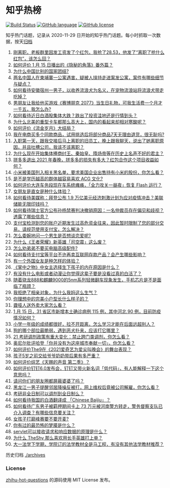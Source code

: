 # 知乎热榜
[![Build Status](https://github.com/ToWeLong/zhihu-hot-questions/workflows/CI/badge.svg)](https://github.com/ToWeLong/zhihu-hot-questions/actions)
[![GitHub language](https://img.shields.io/badge/language-golang-orange.svg)](https://golang.org/)
[![GitHub license](https://img.shields.io/github/license/ToWeLong/zhihu-hot-questions)](https://github.com/ToWeLong/zhihu-hot-questions/blob/main/LICENSE)

知乎热门话题，记录从 2020-11-29 日开始的知乎热门话题。每小时抓取一次数据，按天[归档](./archives)

<!-- BEGIN -->

1. [刚离职，老板群里因发工资发了个红包，我抢了28.53，他发了“离职了抢什么红包”，该怎么回？](https://www.zhihu.com/question/406777225)
1. [如何评价 1 月 15 日播出的《隐秘的角落》番外篇？](https://www.zhihu.com/question/439536977)
1. [为什么中国比别的国家团结?](https://www.zhihu.com/question/385179186)
1. [两名中国人在柬埔寨一公寓遇害，疑被人挟持走进案发公寓，案件有哪些细节与疑点？](https://www.zhihu.com/question/439363050)
1. [如何看待安徽宿州一男子，以收养流浪犬为名义，在宠物流浪站将流浪犬带走吃掉？](https://www.zhihu.com/question/438972197)
1. [男朋友让我给他买游戏《赛博朋克 2077》当生日礼物，可我生活费一个月才一千五，我怎么办?](https://www.zhihu.com/question/434776782)
1. [如何看待近日白酒股集体大跌？跌出了投资洼地还是行情到头？](https://www.zhihu.com/question/439358747)
1. [为什么北美的重型卡车都那么高大上，国内的看起来却相对寒酸呢？](https://www.zhihu.com/question/23887781)
1. [如何评价《流金岁月》大结局？](https://www.zhihu.com/question/439537735)
1. [我在电商买多个同款商品，试用挑选后将部分商品7天无理由退货，很无耻吗?](https://www.zhihu.com/question/359744260)
1. [入职第一天，跟我交接后马上离职的旧员工，晚上跟我聊天，说出了她离职原因，并且吐槽公司，我该不该离职？](https://www.zhihu.com/question/431710967)
1. [为什么现在开始集体捧商纣王、秦始皇、隋炀帝等在历史上名声不好的君主？](https://www.zhihu.com/question/63848511)
1. [拼多多退出 2021 年春晚，拼多多的损失有多大？红包合作这个项目收益如何？](https://www.zhihu.com/question/439503211)
1. [小米被美国列入相关黑名单，要求美国企业出售持有小米的股份，你怎么看？](https://www.zhihu.com/question/439439954)
1. [是不是学历越高的群体越容易喜欢 ACG 文化?](https://www.zhihu.com/question/438677613)
1. [如何评价大连车务段现在车系统瘫痪，「全力攻关一昼夜」恢复 Flash 运行？](https://www.zhihu.com/question/439434803)
1. [女朋友是直女是种什么体验？](https://www.zhihu.com/question/280926181)
1. [如何看待美媒称：拜登公布 1.9 万亿美元经济刺激计划为应对疫情冲击？美联储能无限印钱吗？](https://www.zhihu.com/question/439472082)
1. [如何看待瑞士官方公布孙杨禁赛判决撤销原因：一名仲裁员存在偏见和歧视？透露了哪些信息？](https://www.zhihu.com/question/439609004)
1. [支付宝检测到您的账户近期发生过高危资金往来，因此暂时限制了您的部分交易，请规范使用支付宝，怎么解决？](https://www.zhihu.com/question/431816818)
1. [怎么委婉地问一个男生是否想谈恋爱呢?](https://www.zhihu.com/question/437434861)
1. [为什么《王者荣耀》新英雄「司空震」这么废？](https://www.zhihu.com/question/439314693)
1. [怎么劝弟弟不要买电脑高级配件?](https://www.zhihu.com/question/438848560)
1. [如何看待支付宝等平台不许再卖互联网存款产品？会产生哪些影响？](https://www.zhihu.com/question/439561713)
1. [有一个外国女友是种怎样的体验？](https://www.zhihu.com/question/27428976)
1. [《掌中之物》中女主选择生下孩子的内在原因是什么？](https://www.zhihu.com/question/438676755)
1. [有没有什么电影或者动漫让你觉得这辈子要是没看过真的白活了？](https://www.zhihu.com/question/431551442)
1. [随着骁龙888和麒麟9000的5nm系列轻微翻车现象发生，手机芯片是不是面临了瓶颈？](https://www.zhihu.com/question/437367381)
1. [我拒绝了相亲对象，为什么我妈这么生气？](https://www.zhihu.com/question/438882455)
1. [你理想中的完美小户型长什么样子的？](https://www.zhihu.com/question/308860964)
1. [聋哑人送外卖大家怎么看？](https://www.zhihu.com/question/68568499)
1. [1 月 15 日，31 省区市新增本土确诊病例 115 例，其中河北 90 例，目前防疫情况如何？](https://www.zhihu.com/question/439606416)
1. [小学一年级的成绩都很好，拉不开距离，怎么学习才能在后面远超别人？](https://www.zhihu.com/question/439054680)
1. [狗的哪个部位最脆弱，遇到恶犬扑来，应该打它哪里？](https://www.zhihu.com/question/315822708)
1. [21 考研调剂政策有重大变化：禁止跨门类调剂，你怎么看？](https://www.zhihu.com/question/438836613)
1. [奥尼尔批评哈登「你并没有为这座城市奉献一切」，你怎么看？](https://www.zhihu.com/question/439501486)
1. [如何评价The9在《2021爱奇艺为爱尖叫晚会》的舞台表现？](https://www.zhihu.com/question/439376500)
1. [孩子5岁之前交给爷爷奶奶带后果有多严重？](https://www.zhihu.com/question/33047684)
1. [如何评价综艺《天赐的声音 第二季》？](https://www.zhihu.com/question/439458423)
1. [如何评价钉钉6.0发布会，钉钉又带火新名词「低代码」，有人能解释一下这个意思吗？](https://www.zhihu.com/question/439292804)
1. [请问你们的朋友圈都屏蔽婆婆了吗？](https://www.zhihu.com/question/438335788)
1. [黑龙江一男子提醒邻居降噪反被打，网上维权后竟被公司解雇，你怎么看？](https://www.zhihu.com/question/439492690)
1. [考研非全日制可以调剂到全日制么？](https://www.zhihu.com/question/394232099)
1. [如何看待我国的白酒翻译成 「Chinese Baijiu」？](https://www.zhihu.com/question/439299618)
1. [如何看待广东男子被羁押期间卡上 73 万元被河南警方转走，警务督察支队已介入调查？有哪些信息要关注？](https://www.zhihu.com/question/439510527)
1. [女孩子打巅峰赛要不要开麦?](https://www.zhihu.com/question/408414316)
1. [你有过的最恐怖的梦魇是什么？](https://www.zhihu.com/question/23482922)
1. [servlet可以接收请求和响应数据的原理是什么？](https://www.zhihu.com/question/437632592)
1. [为什么 TheShy 那么喜欢用长手英雄打上单？](https://www.zhihu.com/question/439342493)
1. [大一法学下学期，学院订的法学教材全是马工程，有没有其他法学教材推荐？](https://www.zhihu.com/question/388527301)

<!-- END -->

历史归档 [./archives](./archives)


### License
[zhihu-hot-questions](https://github.com/towelong/zhihu-hot-questions) 的源码使用 MIT License 发布。